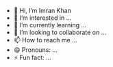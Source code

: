- 👋 Hi, I’m Imran Khan
- 👀 I’m interested in ...
- 🌱 I’m currently learning ...
- 💞️ I’m looking to collaborate on ...
- 📫 How to reach me ...
- 😄 Pronouns: ...
- ⚡ Fun fact: ...

<!---
ImranEdulab/ImranEdulab is a ✨ special ✨ repository because its `README.md` (this file) appears on your GitHub profile.
You can click the Preview link to take a look at your changes.
--->
